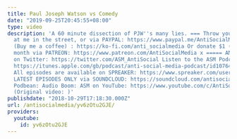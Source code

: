 ```yaml
---
title: Paul Joseph Watson vs Comedy
date: "2019-09-25T20:45:55+08:00"
type: video
description: 'A 60 minute dissection of PJW''s many lies. === Throw your spare change
  at me in the street, or via PAYPAL: https://www.paypal.me/AntiSocialMedia Ko-Fi
  (Buy me a coffee) : https://ko-fi.com/anti_socialmedia Or donate $1 (or more) per
  month via PATREON: https://www.patreon.com/AntiSocialMedia x ===== ANTI-SOCIAL MEDIA
  on Twitter: https://twitter.com/ASM_AntiSocial Listen to the ASM Podcast via; iTUNES:
  https://itunes.apple.com/gb/podcast/anti-social-media-podcast/id1076431995?mt=2
  All episodes are available on SPREAKER: https://www.spreaker.com/user/antisocialmedia
  LATEST EPISODES ONLY via SOUNDCLOUD: https://soundcloud.com/antisocial_media Stitcher:
  Podbean: Audio Boom: ASM on YouTube: https://www.youtube.com/c/AntiSocialMedia Xx
  (Original video: )'
publishdate: "2018-10-29T17:18:30.000Z"
url: /antisocialmedia/yv6zOtu2GJE/
providers:
  youtube:
    id: yv6zOtu2GJE
---
```

